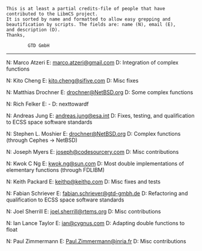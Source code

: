 
	This is at least a partial credits-file of people that have
	contributed to the LibmCS project.
    It is sorted by name and formatted to allow easy grepping and
    beautification by scripts. The fields are: name (N), email (E),
    and description (D).
	Thanks,

			GTD GmbH
----------

N: Marco Atzeri
E: marco.atzeri@gmail.com
D: Integration of complex functions

N: Kito Cheng
E: kito.cheng@sifive.com
D: Misc fixes

N: Matthias Drochner
E: drochner@NetBSD.org
D: Some complex functions

N: Rich Felker
E: -
D: nexttowardf

N: Andreas Jung
E: andreas.jung@esa.int
D: Fixes, testing, and qualification to ECSS space software standards

N: Stephen L. Moshier
E: drochner@NetBSD.org
D: Complex functions (through Cephes -> NetBSD)

N: Joseph Myers
E: joseph@codesourcery.com
D: Misc contributions

N: Kwok C Ng
E: kwok.ng@sun.com
D: Most double implementations of elementary functions (through FDLIBM)

N: Keith Packard
E: keithp@keithp.com
D: Misc fixes and tests

N: Fabian Schriever
E: fabian.schriever@gtd-gmbh.de
D: Refactoring and qualification to ECSS space software standards

N: Joel Sherrill
E: joel.sherrill@rtems.org
D: Misc contributions

N: Ian Lance Taylor
E: ian@cygnus.com
D: Adapting double functions to float

N: Paul Zimmermann
E: Paul.Zimmermann@inria.fr
D: Misc contributions
